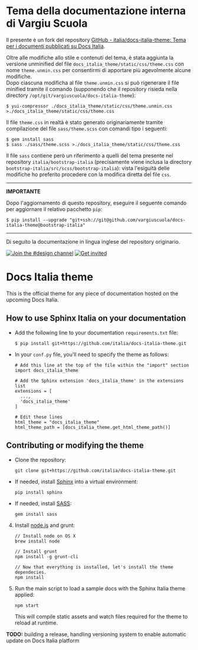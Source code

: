 # Tema della documentazione interna di Vargiu Scuola

Il presente è un fork del repository [GitHub - italia/docs-italia-theme: Tema per i documenti pubblicati su Docs Italia](https://github.com/italia/docs-italia-theme).

Oltre alle modifiche allo stile e contenuti del tema, è stata aggiunta la versione unminified del file `docs_italia_theme/static/css/theme.css` con nome `theme.unmin.css` per consentirmi di apportare più agevolmente alcune modifiche.  
Dopo ciascuna modificha al file `theme.unmin.css` si può rigenerare il file minified tramite il comando (supponendo che il repository risieda nella directory `/opt/git/vargiuscuola/docs-italia-theme`):
```console
$ yui-compressor ./docs_italia_theme/static/css/theme.unmin.css >./docs_italia_theme/static/css/theme.css
```

Il file `theme.css` in realtà è stato generato originariamente tramite compilazione del file `sass/theme.scss` con comandi tipo i seguenti:
```console
$ gem install sass
$ sass ./sass/theme.scss >./docs_italia_theme/static/css/theme.css
```
Il file `sass` contiene però un riferimento a quelli del tema presente nel repository `italia/bootstrap-italia` (precisamente viene inclusa la directory `bootstrap-italia/src/scss/bootstrap-italia`): vista l'esiguità delle modifiche ho preferito procedere con la modifica diretta del file `css`.

---
**IMPORTANTE**

Dopo l'aggiornamento di questo repository, eseguire il seguente comando per aggiornare il relativo pacchetto `pip`:
```
$ pip install --upgrade "git+ssh://git@github.com/vargiuscuola/docs-italia-theme@bootstrap-italia"
```
---

Di seguito la documentazione in lingua inglese del repository originario.

[![Join the #design channel](https://img.shields.io/badge/Slack%20channel-%23design-blue.svg)](https://developersitalia.slack.com/messages/C7658JRJR)
[![Get invited](https://slack.developers.italia.it/badge.svg)](https://slack.developers.italia.it/)

# Docs Italia theme

This is the official theme for any piece of documentation hosted on the
upcoming Docs Italia.

## How to use Sphinx Italia on your documentation

* Add the following line to your documentation `requirements.txt` file:

    ```
    $ pip install git+https://github.com/italia/docs-italia-theme.git
    ```

* In your `conf.py` file, you'll need to specify the theme as follows:

    ```
    # Add this line at the top of the file within the "import" section
    import docs_italia_theme

    # Add the Sphinx extension 'docs_italia_theme' in the extensions list
    extensions = [
      ...,
      'docs_italia_theme'
    ]

    # Edit these lines
    html_theme = "docs_italia_theme"
    html_theme_path = [docs_italia_theme.get_html_theme_path()]
    ```

## Contributing or modifying the theme

* Clone the repository:

    ```
    git clone git+https://github.com/italia/docs-italia-theme.git
    ```

* If needed, install [Sphinx](http://www.sphinx-doc.org/en/stable/) into a virtual environment:

    ```
    pip install sphinx
    ```

* If needed, install [SASS](http://sass-lang.com/):

    ```
    gem install sass
    ```

4. Install [node.js](https://nodejs.org) and grunt:

    ```
    // Install node on OS X
    brew install node

    // Install grunt
    npm install -g grunt-cli

    // Now that everything is installed, let's install the theme dependecies.
    npm install
    ```

5. Run the main script to load a sample docs with the Sphinx Italia theme applied:

    ```
    npm start
    ```

    This will compile static assets and watch files required for the theme to reload at runtime.

**TODO:** building a release, handling versioning system to enable automatic update on Docs Italia platform
